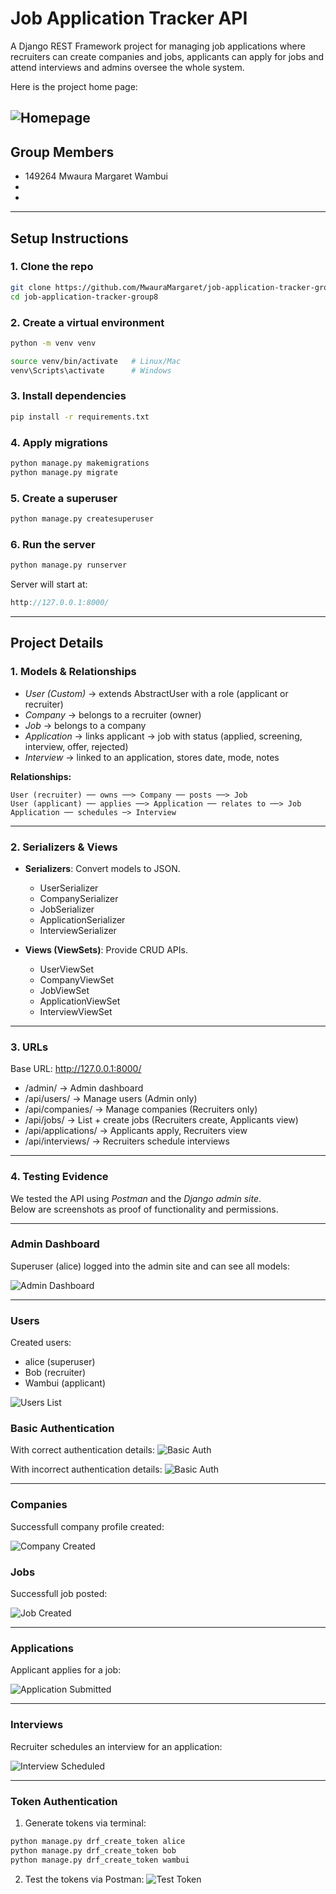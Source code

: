# Job Application Tracker API

A Django REST Framework project for managing job applications where recruiters can create companies and jobs, applicants can apply for jobs and attend interviews and admins oversee the whole system.

Here is the project home page:

![Homepage](images/homepage.png)
---

## Group Members
- 149264 Mwaura Margaret Wambui
-  
- 

---

##  Setup Instructions

### 1. Clone the repo
```bash
git clone https://github.com/MwauraMargaret/job-application-tracker-group8.git
cd job-application-tracker-group8
```

### 2. Create a virtual environment
```bash
python -m venv venv

source venv/bin/activate   # Linux/Mac
venv\Scripts\activate      # Windows
```

### 3. Install dependencies
```bash
pip install -r requirements.txt
```

### 4. Apply migrations
```bash
python manage.py makemigrations
python manage.py migrate
```

### 5. Create a superuser
```bash
python manage.py createsuperuser
```

### 6. Run the server
```bash
python manage.py runserver
```
Server will start at:
```cpp
http://127.0.0.1:8000/
```
---

## Project Details

### 1. Models & Relationships

- *User (Custom)* → extends AbstractUser with a role (applicant or recruiter)  
- *Company* → belongs to a recruiter (owner)  
- *Job* → belongs to a company  
- *Application* → links applicant → job with status (applied, screening, interview, offer, rejected)  
- *Interview* → linked to an application, stores date, mode, notes  

**Relationships:**
```pgsql
User (recruiter) ── owns ──> Company ── posts ──> Job
User (applicant) ── applies ──> Application ── relates to ──> Job
Application ── schedules ─> Interview
```
---

### 2. Serializers & Views

- **Serializers**: Convert models to JSON.  
  - UserSerializer  
  - CompanySerializer  
  - JobSerializer  
  - ApplicationSerializer  
  - InterviewSerializer  

- **Views (ViewSets)**: Provide CRUD APIs.  
  - UserViewSet  
  - CompanyViewSet  
  - JobViewSet  
  - ApplicationViewSet  
  - InterviewViewSet  

---

### 3. URLs

Base URL: http://127.0.0.1:8000/

- /admin/ → Admin dashboard  
- /api/users/ → Manage users (Admin only)  
- /api/companies/ → Manage companies (Recruiters only)  
- /api/jobs/ → List + create jobs (Recruiters create, Applicants view)  
- /api/applications/ → Applicants apply, Recruiters view  
- /api/interviews/ → Recruiters schedule interviews  

---

### 4. Testing Evidence

We tested the API using *Postman* and the *Django admin site*.  
Below are screenshots as proof of functionality and permissions.

---

### Admin Dashboard
Superuser (alice) logged into the admin site and can see all models:

![Admin Dashboard](images/admin_dashboard.png)

---

### Users
Created users:
- alice (superuser)  
- Bob (recruiter)  
- Wambui (applicant)  

![Users List](images/users.png)

### Basic Authentication
With correct authentication details:
![Basic Auth](images/basic-auth-test.png)

With incorrect authentication details:
![Basic Auth](images/basic-auth-test2.png)

---

### Companies
Successfull company profile created:

![Company Created](images/companies.png)


### Jobs
Successfull job posted:

![Job Created](images/jobs.png)

---

### Applications
Applicant applies for a job:

![Application Submitted](images/applications.png)

---

### Interviews
Recruiter schedules an interview for an application:

![Interview Scheduled](images/interviews.png)

---

### Token Authentication
1. Generate tokens via terminal:

```bash
python manage.py drf_create_token alice
python manage.py drf_create_token bob
python manage.py drf_create_token wambui
```

2. Test the tokens via Postman:
![Test Token](images/token-auth.png)
